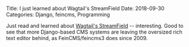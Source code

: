 Title: I just learned about Wagtail's StreamField
Date: 2018-09-30
Categories: Django, feincms, Programming

Just read and learned about [Wagtail's StreamField](https://torchbox.com/blog/rich-text-fields-and-faster-horses/) -- interesting. Good to see that more Django-based CMS systems are leaving the oversized rich text editor behind, as FeinCMS/feincms3 does since 2009.

